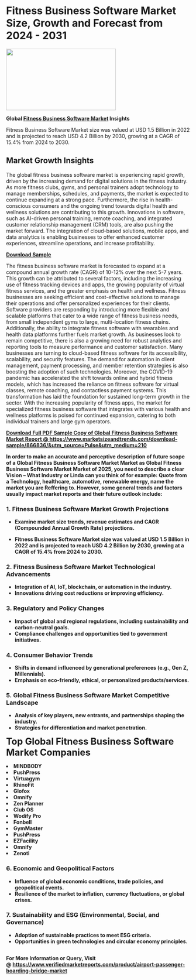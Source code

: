 <H1>Fitness Business Software Market Size, Growth and Forecast from 2024 - 2031</H1><img class="aligncenter size-medium wp-image-584254" src="https://thirdeyenews.in/wp-content/uploads/2024/09/Global-Market-Research-300x168.jpeg" alt="" width="300" height="168" /><p><strong>Global&nbsp;<a href="https://www.marketsizeandtrends.com/download-sample/866836/&amp;utm_source=Pulse&amp;utm_medium=210">Fitness Business Software Market</a> Insights</strong></p><p>Fitness Business Software Market size was valued at USD 1.5 Billion in 2022 and is projected to reach USD 4.2 Billion by 2030, growing at a CAGR of 15.4% from 2024 to 2030.</p><p><h2>Market Growth Insights</h2> <p>The global fitness business software market is experiencing rapid growth, driven by the increasing demand for digital solutions in the fitness industry. As more fitness clubs, gyms, and personal trainers adopt technology to manage memberships, schedules, and payments, the market is expected to continue expanding at a strong pace. Furthermore, the rise in health-conscious consumers and the ongoing trend towards digital health and wellness solutions are contributing to this growth. Innovations in software, such as AI-driven personal training, remote coaching, and integrated customer relationship management (CRM) tools, are also pushing the market forward. The integration of cloud-based solutions, mobile apps, and data analytics is enabling businesses to offer enhanced customer experiences, streamline operations, and increase profitability.</p> <p><strong><a href="#">Download Sample</a></strong></p> <p>The fitness business software market is forecasted to expand at a compound annual growth rate (CAGR) of 10-12% over the next 5-7 years. This growth can be attributed to several factors, including the increasing use of fitness tracking devices and apps, the growing popularity of virtual fitness services, and the greater emphasis on health and wellness. Fitness businesses are seeking efficient and cost-effective solutions to manage their operations and offer personalized experiences for their clients. Software providers are responding by introducing more flexible and scalable platforms that cater to a wide range of fitness business needs, from small independent gyms to large, multi-location fitness chains. Additionally, the ability to integrate fitness software with wearables and health data platforms further fuels market growth. As businesses look to remain competitive, there is also a growing need for robust analytics and reporting tools to measure performance and customer satisfaction. Many businesses are turning to cloud-based fitness software for its accessibility, scalability, and security features. The demand for automation in client management, payment processing, and member retention strategies is also boosting the adoption of such technologies. Moreover, the COVID-19 pandemic has accelerated the shift towards online and hybrid fitness models, which has increased the reliance on fitness software for virtual classes, remote coaching, and contactless payment systems. This transformation has laid the foundation for sustained long-term growth in the sector. With the increasing popularity of fitness apps, the market for specialized fitness business software that integrates with various health and wellness platforms is poised for continued expansion, catering to both individual trainers and large gym operators.</p> <p><strong><a href="#"></p><p><span class=""><strong>Download Full PDF Sample Copy of Global Fitness Business Software Market Report</strong> @ <a href="https://www.marketsizeandtrends.com/download-sample/866836/&amp;utm_source=Pulse&amp;utm_medium=210" target="_blank">https://www.marketsizeandtrends.com/download-sample/866836/&amp;utm_source=Pulse&amp;utm_medium=210</a></span></p><p>In order to make an accurate and perceptive description of future scope of a Global&nbsp;Fitness Business Software Market Market as Global&nbsp;Fitness Business Software Market Market of 2025, you need to describe a clear Vision &ndash; What Industry or Linda can you think of for example: Quote from a Technology, healthcare, automotive, renewable energy, name the market you are Reffering to. However, some general trends and factors usually impact market reports and their future outlook include:</p><h3>1.&nbsp;<strong>Fitness Business Software Market Growth Projections</strong></h3><ul><li>Examine market size trends, revenue estimates and CAGR (Compounded Annual Growth Rate) projections.</li><li><p>Fitness Business Software Market size was valued at USD 1.5 Billion in 2022 and is projected to reach USD 4.2 Billion by 2030, growing at a CAGR of 15.4% from 2024 to 2030.</p></li></ul><h3>2.&nbsp;<strong>Fitness Business Software Market Technological Advancements</strong></h3><ul><li>Integration of AI, IoT, blockchain, or automation in the industry.</li><li>Innovations driving cost reductions or improving efficiency.</li></ul><h3>3.&nbsp;<strong>Regulatory and Policy Changes</strong></h3><ul><li>Impact of global and regional regulations, including sustainability and carbon-neutral goals.</li><li>Compliance challenges and opportunities tied to government initiatives.</li></ul><h3>4.&nbsp;<strong>Consumer Behavior Trends</strong></h3><ul><li>Shifts in demand influenced by generational preferences (e.g., Gen Z, Millennials).</li><li>Emphasis on eco-friendly, ethical, or personalized products/services.</li></ul><h3>5.&nbsp;<strong>Global Fitness Business Software Market Competitive Landscape</strong></h3><ul><li>Analysis of key players, new entrants, and partnerships shaping the industry.</li><li>Strategies for differentiation and market penetration.</li></ul><p data-pm-slice="1 1 []"><span style="color: inherit; font-family: inherit; font-size: 25px;">Top Global Fitness Business Software Market Companies</span></p><div class="" data-test-id=""><p><li>MINDBODY</li><li> PushPress</li><li> Virtuagym</li><li> RhinoFit</li><li> Glofox</li><li> Omnify</li><li> Zen Planner</li><li> Club OS</li><li> Wodify Pro</li><li> Fonbell</li><li> GymMaster</li><li> PushPress</li><li> EZFacility</li><li> Omnify</li><li> Zenoti</li></p></div><h3>6.&nbsp;<strong>Economic and Geopolitical Factors</strong></h3><ul><li>Influence of global economic conditions, trade policies, and geopolitical events.</li><li>Resilience of the market to inflation, currency fluctuations, or global crises.</li></ul><h3>7.&nbsp;<strong>Sustainability and ESG (Environmental, Social, and Governance)</strong></h3><ul><li>Adoption of sustainable practices to meet ESG criteria.</li><li>Opportunities in green technologies and circular economy principles.</li></ul><h2><strong style="font-size: 14px;">For More Information or Query, Visit @&nbsp;</strong><a style="background-color: #ffffff; font-size: 14px;" href="https://www.marketsizeandtrends.com/report/fitness-business-software-market/" target="_blank">https://www.verifiedmarketreports.com/product/airport-passenger-boarding-bridge-market</a></h2>
